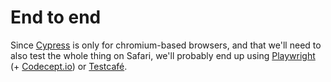 # End to end

Since [Cypress](https://cypress.io/) is only for chromium-based browsers, and that we'll need to also test the whole thing on Safari, we'll probably end up using [Playwright](https://github.com/microsoft/playwright) (+ [Codecept.io](https://codecept.io/)) or [Testcafé](https://testcafe.io/).
